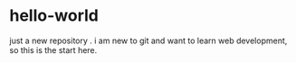 # hello-world
just a new repository . i am new to git and want to learn web development, so this is the start here.
